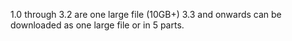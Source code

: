 1.0 through 3.2 are one large file (10GB+)
3.3 and onwards can be downloaded as one large file or in 5 parts.
